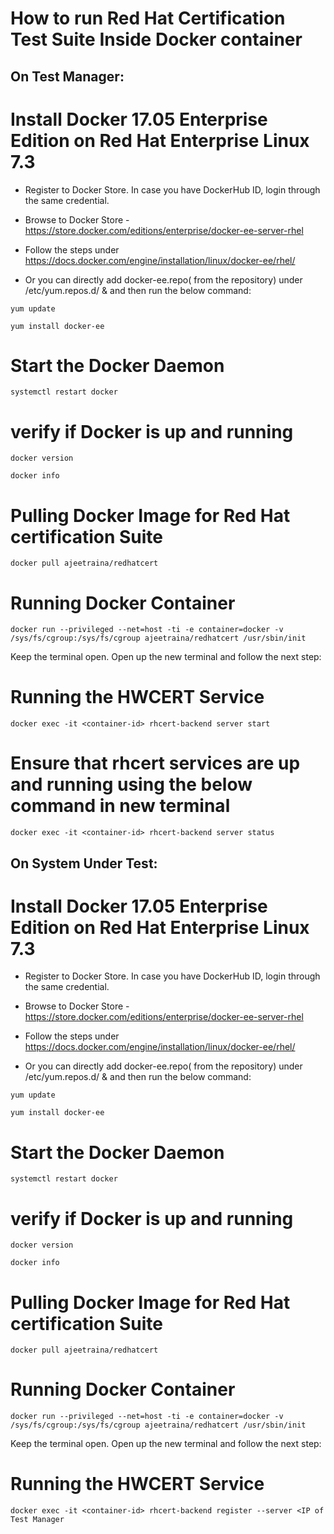
# How to run Red Hat Certification Test Suite Inside Docker container

## On Test Manager:


# Install Docker 17.05 Enterprise Edition on Red Hat Enterprise Linux 7.3

- Register to Docker Store. In case you have DockerHub ID, login through the same credential.

 - Browse to Docker Store - https://store.docker.com/editions/enterprise/docker-ee-server-rhel
 
 - Follow the steps under https://docs.docker.com/engine/installation/linux/docker-ee/rhel/
 
 - Or you can directly add docker-ee.repo( from the repository) under /etc/yum.repos.d/ & and then run the below command:
 
 ```yum update```
 
 
 ```yum install docker-ee```
 
 # Start the Docker Daemon
 
```systemctl restart docker```

# verify if Docker is up and running

```docker version```

```docker info```


# Pulling Docker Image for Red Hat certification Suite 

```docker pull ajeetraina/redhatcert```

# Running Docker Container

```docker run --privileged --net=host -ti -e container=docker -v /sys/fs/cgroup:/sys/fs/cgroup ajeetraina/redhatcert /usr/sbin/init```

Keep the terminal open. Open up the new terminal and follow the next step:

# Running the HWCERT Service

```docker exec -it <container-id> rhcert-backend server start```

# Ensure that rhcert services are up and running using the below command in new terminal

```docker exec -it <container-id> rhcert-backend server status```


## On System Under Test:


# Install Docker 17.05 Enterprise Edition on Red Hat Enterprise Linux 7.3

- Register to Docker Store. In case you have DockerHub ID, login through the same credential.

 - Browse to Docker Store - https://store.docker.com/editions/enterprise/docker-ee-server-rhel
 
 - Follow the steps under https://docs.docker.com/engine/installation/linux/docker-ee/rhel/
 
 - Or you can directly add docker-ee.repo( from the repository) under /etc/yum.repos.d/ & and then run the below command:
 
 ```yum update```
 
 
 ```yum install docker-ee```
 
 # Start the Docker Daemon
 
```systemctl restart docker```

# verify if Docker is up and running

```docker version```

```docker info```


# Pulling Docker Image for Red Hat certification Suite 

```docker pull ajeetraina/redhatcert```

# Running Docker Container

```docker run --privileged --net=host -ti -e container=docker -v /sys/fs/cgroup:/sys/fs/cgroup ajeetraina/redhatcert /usr/sbin/init```

Keep the terminal open. Open up the new terminal and follow the next step:

# Running the HWCERT Service

```docker exec -it <container-id> rhcert-backend register --server <IP of Test Manager```




 
 
